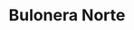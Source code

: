 ---
title: "Bulonera Norte"
url: /pampa-de-los-guanacos/bulonera-norte/
shop: piezas de automóviles
---